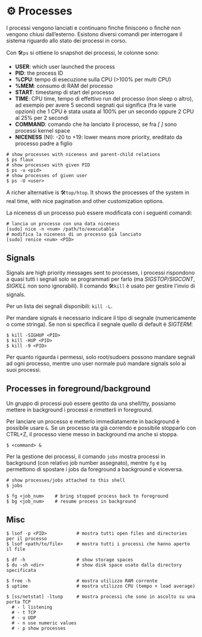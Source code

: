 # ⚙️ Processes

I processi vengono lanciati e continuano finche finiscono o finchè non vengono chiusi
dall’esterno. Esistono diversi comandi per interrogare il sistema riguardo allo stato
dei processi in corso.

Con 🛠`ps` si ottiene lo snapshot dei processi, le colonne sono:

- **USER**: which user launched the process
- **PID**: the process ID
- **%CPU**: tempo di esecuzione sulla CPU (>100% per multi CPU)
- **%MEM**: consumo di RAM del processo
- **START**: timestamp di start del processo
- **TIME**: CPU time, tempo di effettivo run del processo (non sleep o altro), ad esempio per
  avere 5 secondi segnati qui significa (fra le varie opzioni) che 1 CPU è stata usata al 100%
  per un secondo oppure 2 CPU al 25% per 2 secondi
- **COMMAND**: comando che ha lanciato il processo, se fra _[ ]_ sono processi kernel space
- **NICENESS** (NI): -20 to +19: lower means more priority, ereditato da processo padre a
  figlio

```shell
# show processes with niceness and parent-child relations
$ ps flaux 
# show processes with given PID
$ ps -u <pid>
# show processes of given user
$ ps -U <user>
```

A richer alternative is 🛠️`top/htop`. It shows the processes of the system in real time, with
nice pagination and other customization options.

La niceness di un processo può essere modificata con i seguenti comandi:

```shell
# lancia un processo con una data niceness
[sudo] nice -n <num> /path/to/executable
# modifica la niceness di un processo già lanciato 
[sudo] renice <num> <PID>
```

## Signals

Signals are high priority messages sent to processes, i processi rispondono a quasi tutti i
segnali solo se programmati per farlo (ma _SIGSTOP/SIGCONT_, _SIGKILL_ non sono ignorabili).
Il comando 🛠`kill` è usato per gestire l'invio di signals.

Per un lista dei segnali disponibili: `kill -L`.

Per mandare signals è necessario indicare il tipo di segnale (numericamente o come stringa).
Se non si specifica il segnale quello di default è _SIGTERM_:

```shell
$ kill -SIGHUP <PID>
$ kill -HUP <PID>
$ kill -9 <PID>
```

Per quanto rigaurda i permessi, solo root/sudoers possono mandare segnali ad ogni processo,
mentre uno user normale può mandare signals solo ai suoi processi.

## Processes in foreground/background

Un gruppo di processi può essere gestito da una shell/tty, possiamo mettere in background
i processi e rimetterli in foreground.

Per lanciare un processo e metterlo immediatamente in background è possibile usare `&`. Se
un processo sta già correndo e possibile stopparlo con CTRL+Z, il processo viene messo in
background ma anche si stoppa.

```shell
$ <command> &
```

Per la gestione dei processi, il comando `jobs` mostra processi in background (con relativo
job number assegnato), mentre `fg` e `bg` permettono di spostare i jobs da foreground a
background e viceversa.

```shell
# show processes/jobs attached to this shell
$ jobs

$ fg <job_num>    # bring stopped process back to foreground
$ bg <job_num>    # resume process in background
```

## Misc

```shell
$ lsof -p <PID>           # mostra tutti open files and directories per il processo
$ lsof <path/to/file>     # mostra tutti i processi che hanno aperto il file

$ df -h 	              # show storage spaces
$ du -sh <dir>            # show disk space usato dalla directory specificata 	

$ free -h                 # mostra utilizzo RAM corrente
$ uptime                  # mostra utilizzo CPU (tempo + load average)

$ [ss/netstat] -ltunp     # mostra processi che sono in ascolto su una porta TCP
  # - l listening
  # - t TCP
  # - u UDP
  # - n use numeric values
  # - p show processes
```